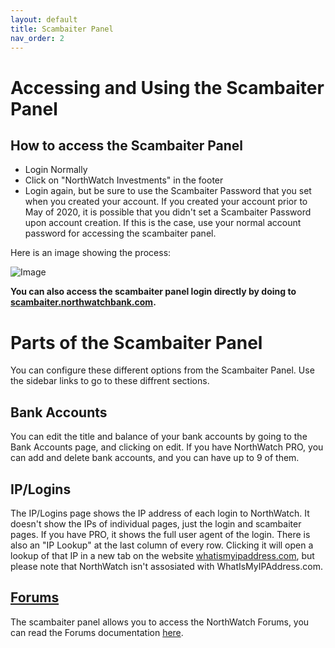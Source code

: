 ```yaml
---
layout: default
title: Scambaiter Panel
nav_order: 2
---
```


# Accessing and Using the Scambaiter Panel

## How to access the Scambaiter Panel
- Login Normally
- Click on "NorthWatch Investments" in the footer
- Login again, but be sure to use the Scambaiter Password that you set when you created your account.  If you created your account prior to May of 2020, it is possible that you didn't set a Scambaiter Password upon account creation.  If this is the case, use your normal account password for accessing the scambaiter panel.

Here is an image showing the process:

![Image](https://imgur.com/zXQInAc.png)


**You can also access the scambaiter panel login directly by doing to [scambaiter.northwatchbank.com](http://scambaiter.northwatchbank.com).**

# Parts of the Scambaiter Panel
You can configure these different options from the Scambaiter Panel.  Use the sidebar links to go to these diffrent sections.
## Bank Accounts
You can edit the title and balance of your bank accounts by going to the Bank Accounts page, and clicking on edit.  If you have NorthWatch PRO, you can add and delete bank accounts, and you can have up to 9 of them.

## IP/Logins
The IP/Logins page shows the IP address of each login to NorthWatch.  It doesn't show the IPs of individual pages, just the login and scambaiter pages.  If you have PRO, it shows the full user agent of the login.  There is also an "IP Lookup" at the last column of every row. Clicking it will open a lookup of that IP in a new tab on the website [whatismyipaddress.com](https://whatismyipaddress.com/), but please note that NorthWatch isn't assosiated with WhatIsMyIPAddress.com.

## [Forums](https://docs.northwatchbank.com/docs/forums.html)
The scambaiter panel allows you to access the NorthWatch Forums, you can read the Forums documentation [here](https://docs.northwatchbank.com/docs/forums.html).
